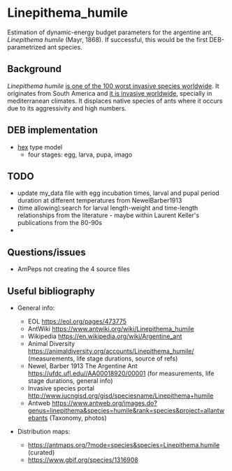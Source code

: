 # Linepithema_humile

Estimation of dynamic-energy budget parameters for the argentine ant, *Linepithema humile* (Mayr, 1868). If successful, this would be the first DEB-parametrized ant species. 

## Background

*Linepithema humile* [is one of the 100 worst invasive species worldwide](http://www.iucngisd.org/gisd/100_worst.php). It originates from South America and [it is invasive worldwide](http://www.iucngisd.org/gisd/speciesname/Linepithema+humile), specially in mediterranean climates. It displaces native species of ants where it occurs due to its aggressivity and high numbers.

## DEB implementation

- [hex](http://www.debtheory.org/wiki/index.php?title=Typified_models#hex) type model
  - four stages: egg, larva, pupa, imago

## TODO

- update my_data file with egg incubation times, larval and pupal period duration at different temperatures from NewelBarber1913
- (time allowing):search for larval length-weight and time-length relationships from the literature - maybe within Laurent Keller's publications from the 80-90s
- 

## Questions/issues

- AmPeps not creating the 4 source files

## Useful bibliography

- General info:
  - EOL https://eol.org/pages/473775
  - AntWiki https://www.antwiki.org/wiki/Linepithema_humile
  - Wikipedia https://en.wikipedia.org/wiki/Argentine_ant
  - Animal Diversity https://animaldiversity.org/accounts/Linepithema_humile/ (measurements, life stage durations, source of refs)
  - Newel, Barber 1913 The Argentine Ant https://ufdc.ufl.edu//AA00018920/00001 (for measurements, life stage durations, general info)
  - Invasive species portal http://www.iucngisd.org/gisd/speciesname/Linepithema+humile
  - Antweb https://www.antweb.org/images.do?genus=linepithema&species=humile&rank=species&project=allantwebants (Taxonomy, photos)

- Distribution maps:
  - https://antmaps.org/?mode=species&species=Linepithema.humile (curated)
  - https://www.gbif.org/species/1316908





